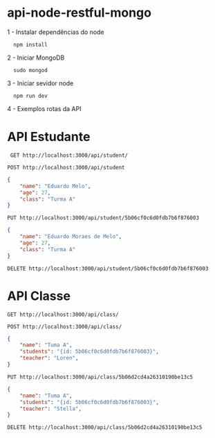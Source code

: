 # api-node-restful-mongo

1 - Instalar dependências do node
```  
  npm install
```  

2 - Iniciar MongoDB
```  
  sudo mongod
```  

3 - Iniciar sevidor node

```
  npm run dev
```

4  - Exemplos rotas da API

# API Estudante
```  
 GET http://localhost:3000/api/student/
```

```
POST http://localhost:3000/api/student
```

```json
{
	"name": "Eduardo Melo",
	"age": 27,
	"class": "Turma A"	
}
```

```
PUT http://localhost:3000/api/student/5b06cf0c6d0fdb7b6f876003
```
```json
{
	"name": "Eduardo Moraes de Melo",
	"age": 27,
	"class": "Turma A"	
}
```

```
DELETE http://localhost:3000/api/student/5b06cf0c6d0fdb7b6f876003
```

# API Classe

```
GET http://localhost:3000/api/class/ 
```

```
POST http://localhost:3000/api/class/ 
```

```json
{
 	"name": "Tuma A",
  	"students": "{id: 5b06cf0c6d0fdb7b6f876003}",
  	"teacher": "Loren",
}
```

```
PUT http://localhost:3000/api/class/5b06d2cd4a26310190be13c5
```

```json
{
  	"name": "Tuma A",
  	"students": "{id: 5b06cf0c6d0fdb7b6f876003}",
  	"teacher": "Stella",
}
```

```
DELETE http://localhost:3000/api/class/5b06d2cd4a26310190be13c5
```
